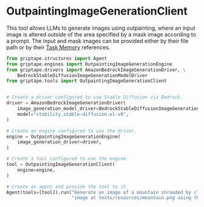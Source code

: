 # OutpaintingImageGenerationClient

This tool allows LLMs to generate images using outpainting, where an input image is altered outside of the area specified by a mask image according to a prompt. The input and mask images can be provided either by their file path or by their [Task Memory](../../griptape-framework/structures/task-memory.md) references.

```python
from griptape.structures import Agent
from griptape.engines import OutpaintingImageGenerationEngine
from griptape.drivers import AmazonBedrockImageGenerationDriver, \
    BedrockStableDiffusionImageGenerationModelDriver
from griptape.tools import OutpaintingImageGenerationClient


# Create a driver configured to use Stable Diffusion via Bedrock.
driver = AmazonBedrockImageGenerationDriver(
    image_generation_model_driver=BedrockStableDiffusionImageGenerationModelDriver(),
    model="stability.stable-diffusion-xl-v0",
)

# Create an engine configured to use the driver.
engine = OutpaintingImageGenerationEngine(
    image_generation_driver=driver,
)

# Create a tool configured to use the engine.
tool = OutpaintingImageGenerationClient(
    engine=engine,
)

# Create an agent and provide the tool to it.
Agent(tools=[tool]).run("Generate an image of a mountain shrouded by clouds by outpainting the "
                        "image at tests/resources/mountain.png using the mask at tests/resources/mountain-mask.png.")
```
